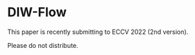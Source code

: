 # DIW-Flow

This paper is recently submitting to ECCV 2022 (2nd version).

Please do not distribute.
